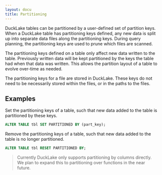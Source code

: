 ```yaml
---
layout: docu
title: Partitioning
---
```


DuckLake tables can be partitioned by a user-defined set of partition keys.
When a DuckLake table has partitioning keys defined, any new data is split up into separate data files along the partitioning keys.
During query planning, the partitioning keys are used to prune which files are scanned.

The partitioning keys defined on a table only affect new data written to the table.
Previously written data will be kept partitioned by the keys the table had when that data was written.
This allows the partition layout of a table to evolve over-time as needed.

The partitioning keys for a file are stored in DuckLake.
These keys do not need to be necessarily stored within the files, or in the paths to the files.

## Examples

Set the partitioning keys of a table, such that new data added to the table is partitioned by these keys.

```sql
ALTER TABLE tbl SET PARTITIONED BY (part_key);
```

Remove the partitioning keys of a table, such that new data added to the table is no longer partitioned.

```sql
ALTER TABLE tbl RESET PARTITIONED BY;
```

> Currently DuckLake only supports partitioning by columns directly. We plan to expand this to partitioning over functions in the near future.
